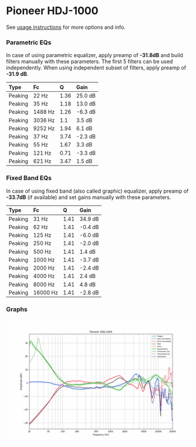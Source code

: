 # Pioneer HDJ-1000
See [usage instructions](https://github.com/jaakkopasanen/AutoEq#usage) for more options and info.

### Parametric EQs
In case of using parametric equalizer, apply preamp of **-31.8dB** and build filters manually
with these parameters. The first 5 filters can be used independently.
When using independent subset of filters, apply preamp of **-31.9 dB**.

| Type    | Fc      |    Q | Gain    |
|:--------|:--------|:-----|:--------|
| Peaking | 22 Hz   | 1.36 | 25.0 dB |
| Peaking | 35 Hz   | 1.18 | 13.0 dB |
| Peaking | 1488 Hz | 1.26 | -6.3 dB |
| Peaking | 3036 Hz | 1.1  | 3.5 dB  |
| Peaking | 9252 Hz | 1.94 | 6.1 dB  |
| Peaking | 37 Hz   | 3.74 | -2.3 dB |
| Peaking | 55 Hz   | 1.67 | 3.3 dB  |
| Peaking | 121 Hz  | 0.71 | -3.3 dB |
| Peaking | 621 Hz  | 3.47 | 1.5 dB  |

### Fixed Band EQs
In case of using fixed band (also called graphic) equalizer, apply preamp of **-33.7dB**
(if available) and set gains manually with these parameters.

| Type    | Fc       |    Q | Gain    |
|:--------|:---------|:-----|:--------|
| Peaking | 31 Hz    | 1.41 | 34.9 dB |
| Peaking | 62 Hz    | 1.41 | -0.4 dB |
| Peaking | 125 Hz   | 1.41 | -6.0 dB |
| Peaking | 250 Hz   | 1.41 | -2.0 dB |
| Peaking | 500 Hz   | 1.41 | 1.4 dB  |
| Peaking | 1000 Hz  | 1.41 | -3.7 dB |
| Peaking | 2000 Hz  | 1.41 | -2.4 dB |
| Peaking | 4000 Hz  | 1.41 | 2.4 dB  |
| Peaking | 8000 Hz  | 1.41 | 4.8 dB  |
| Peaking | 16000 Hz | 1.41 | -2.8 dB |

### Graphs
![](./Pioneer%20HDJ-1000.png)